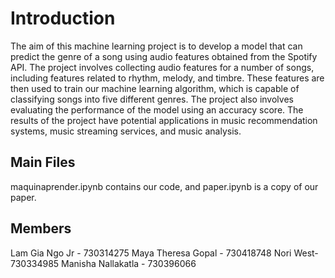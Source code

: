 # Introduction
The aim of this machine learning project is to develop a model that can predict the genre of a song using audio features obtained from the Spotify API. The project involves collecting audio features for a number of songs, including features related to rhythm, melody, and timbre. These features are then used to train our machine learning algorithm, which is capable of classifying songs into five different genres. The project also involves evaluating the performance of the model using an accuracy score. The results of the project have potential applications in music recommendation systems, music streaming services, and music analysis.

## Main Files
maquinaprender.ipynb contains our code, and paper.ipynb is a copy of our paper. 

## Members
Lam Gia Ngo Jr - 730314275
Maya Theresa Gopal - 730418748
Nori West- 730334985
Manisha Nallakatla - 730396066
